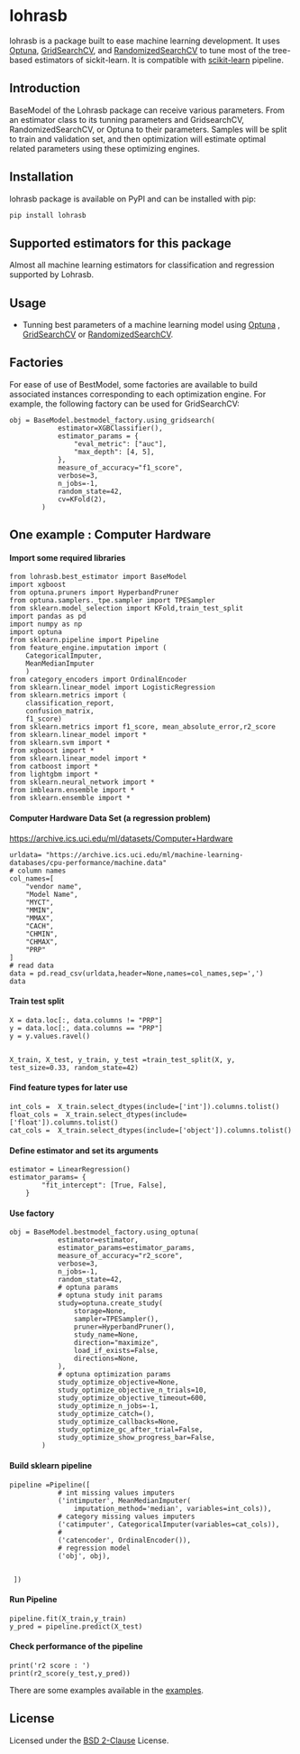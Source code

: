 # lohrasb

lohrasb is a package built to ease machine learning development. It uses [Optuna](https://optuna.readthedocs.io/en/stable/index.html), [GridSearchCV](https://scikit-learn.org/stable/modules/generated/sklearn.model_selection.GridSearchCV.html), and [RandomizedSearchCV](https://scikit-learn.org/stable/modules/generated/sklearn.model_selection.RandomizedSearchCV.html) to tune most of the tree-based estimators of sickit-learn. It is compatible with [scikit-learn](https://scikit-learn.org) pipeline.


## Introduction

BaseModel of the Lohrasb package can receive various parameters. From an estimator class to its tunning parameters and GridsearchCV, RandomizedSearchCV, or Optuna to their parameters. Samples will be split to train and validation set, and then optimization will estimate optimal related parameters using these optimizing engines.

## Installation

lohrasb package is available on PyPI and can be installed with pip:

```sh
pip install lohrasb
```


## Supported estimators for this package
Almost all machine learning estimators for classification and regression supported by Lohrasb.

## Usage

- Tunning best parameters of a machine learning model using [Optuna](https://optuna.readthedocs.io/en/stable/index.html) , [GridSearchCV](https://scikit-learn.org/stable/modules/generated/sklearn.model_selection.GridSearchCV.html) or [RandomizedSearchCV](https://scikit-learn.org/stable/modules/generated/sklearn.model_selection.RandomizedSearchCV.html).

## Factories
For ease of use of BestModel, some factories are available to build associated instances corresponding to each optimization engine. For example, the following factory can be used for  GridSearchCV:

```
obj = BaseModel.bestmodel_factory.using_gridsearch(
            estimator=XGBClassifier(),
            estimator_params = {
                "eval_metric": ["auc"],
                "max_depth": [4, 5],
            },
            measure_of_accuracy="f1_score",
            verbose=3,
            n_jobs=-1,
            random_state=42,
            cv=KFold(2),
        )
```

## One example : Computer Hardware 

#### Import some required libraries
```
from lohrasb.best_estimator import BaseModel
import xgboost
from optuna.pruners import HyperbandPruner
from optuna.samplers._tpe.sampler import TPESampler
from sklearn.model_selection import KFold,train_test_split
import pandas as pd
import numpy as np
import optuna
from sklearn.pipeline import Pipeline
from feature_engine.imputation import (
    CategoricalImputer,
    MeanMedianImputer
    )
from category_encoders import OrdinalEncoder
from sklearn.linear_model import LogisticRegression
from sklearn.metrics import (
    classification_report,
    confusion_matrix,
    f1_score)
from sklearn.metrics import f1_score, mean_absolute_error,r2_score
from sklearn.linear_model import *
from sklearn.svm import *
from xgboost import *
from sklearn.linear_model import *
from catboost import *
from lightgbm import *
from sklearn.neural_network import *
from imblearn.ensemble import *
from sklearn.ensemble import *

```
#### Computer Hardware Data Set (a regression problem)
  
https://archive.ics.uci.edu/ml/datasets/Computer+Hardware

```
urldata= "https://archive.ics.uci.edu/ml/machine-learning-databases/cpu-performance/machine.data"
# column names
col_names=[
    "vendor name",
    "Model Name",
    "MYCT",
    "MMIN",
    "MMAX",
    "CACH",
    "CHMIN",
    "CHMAX",
    "PRP"
]
# read data
data = pd.read_csv(urldata,header=None,names=col_names,sep=',')
data
```
#### Train test split

```
X = data.loc[:, data.columns != "PRP"]
y = data.loc[:, data.columns == "PRP"]
y = y.values.ravel()


X_train, X_test, y_train, y_test =train_test_split(X, y, test_size=0.33, random_state=42)

```
#### Find feature types for later use

```
int_cols =  X_train.select_dtypes(include=['int']).columns.tolist()
float_cols =  X_train.select_dtypes(include=['float']).columns.tolist()
cat_cols =  X_train.select_dtypes(include=['object']).columns.tolist()
```

####  Define estimator and set its arguments  
```
estimator = LinearRegression()
estimator_params= {
        "fit_intercept": [True, False],
    }
```
#### Use factory

```
obj = BaseModel.bestmodel_factory.using_optuna(
            estimator=estimator,
            estimator_params=estimator_params,
            measure_of_accuracy="r2_score",
            verbose=3,
            n_jobs=-1,
            random_state=42,
            # optuna params
            # optuna study init params
            study=optuna.create_study(
                storage=None,
                sampler=TPESampler(),
                pruner=HyperbandPruner(),
                study_name=None,
                direction="maximize",
                load_if_exists=False,
                directions=None,
            ),
            # optuna optimization params
            study_optimize_objective=None,
            study_optimize_objective_n_trials=10,
            study_optimize_objective_timeout=600,
            study_optimize_n_jobs=-1,
            study_optimize_catch=(),
            study_optimize_callbacks=None,
            study_optimize_gc_after_trial=False,
            study_optimize_show_progress_bar=False,
        )
```
####  Build sklearn pipeline
```
pipeline =Pipeline([
            # int missing values imputers
            ('intimputer', MeanMedianImputer(
                imputation_method='median', variables=int_cols)),
            # category missing values imputers
            ('catimputer', CategoricalImputer(variables=cat_cols)),
            #
            ('catencoder', OrdinalEncoder()),
            # regression model 
            ('obj', obj),


 ])

```
#### Run Pipeline

```
pipeline.fit(X_train,y_train)
y_pred = pipeline.predict(X_test)
```
#### Check performance of the pipeline

```
print('r2 score : ')
print(r2_score(y_test,y_pred))
```

There are some examples  available in the [examples](https://github.com/drhosseinjavedani/lohrasb/tree/main/lohrasb/examples). 

## License
Licensed under the [BSD 2-Clause](https://opensource.org/licenses/BSD-2-Clause) License.